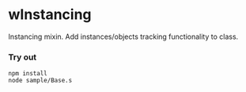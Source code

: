 # wInstancing

Instancing mixin. Add instances/objects tracking functionality to class.

### Try out
```
npm install
node sample/Base.s
```

